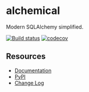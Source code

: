 # alchemical
Modern SQLAlchemy simplified.

[![Build status](https://github.com/miguelgrinberg/alchemical/workflows/build/badge.svg)](https://github.com/miguelgrinberg/alchemical/actions) [![codecov](https://codecov.io/gh/miguelgrinberg/alchemical/branch/main/graph/badge.svg)](https://codecov.io/gh/miguelgrinberg/alchemical)

## Resources

- [Documentation](http://alchemical.readthedocs.io/en/stable/)
- [PyPI](https://pypi.python.org/pypi/alchemical)
- [Change Log](https://github.com/miguelgrinberg/alchemical/blob/main/CHANGES.md)

